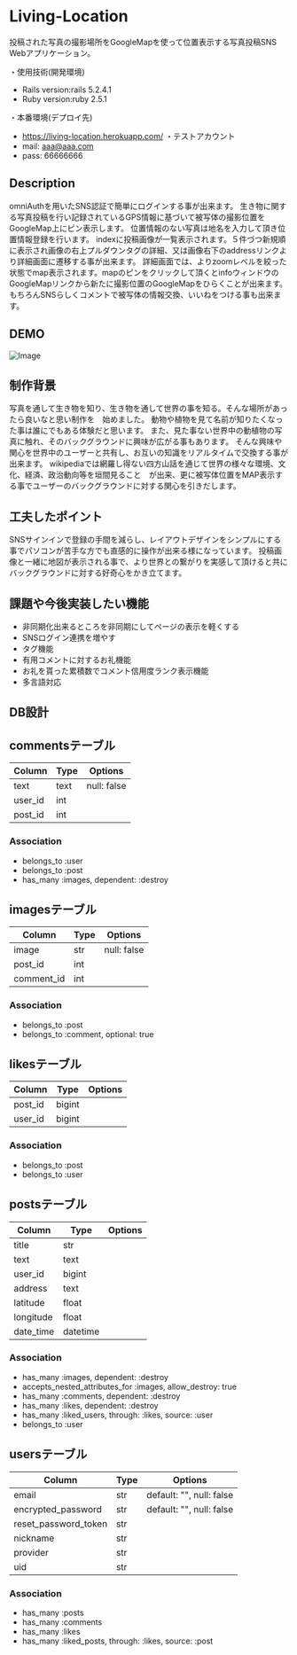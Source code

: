 # Living-Location

投稿された写真の撮影場所をGoogleMapを使って位置表示する写真投稿SNS Webアプリケーション。

・使用技術(開発環境)
* Rails version:rails 5.2.4.1
* Ruby version:ruby 2.5.1

・本番環境(デプロイ先)
* https://living-location.herokuapp.com/
・テストアカウント
* mail: aaa@aaa.com
* pass: 66666666

## Description

omniAuthを用いたSNS認証で簡単にログインする事が出来ます。
生き物に関する写真投稿を行い記録されているGPS情報に基づいて被写体の撮影位置をGoogleMap上にピン表示します。
位置情報のない写真は地名を入力して頂き位置情報登録を行います。
indexに投稿画像が一覧表示されます。５件づつ新規順に表示され画像の右上プルダウンタグの詳細、又は画像右下のaddressリンクより詳細画面に遷移する事が出来ます。
詳細画面では、よりzoomレベルを絞った状態でmap表示されます。mapのピンをクリックして頂くとinfoウィンドウのGoogleMapリンクから新たに撮影位置のGoogleMapをひらくことが出来ます。
もちろんSNSらしくコメントで被写体の情報交換、いいねをつける事も出来ます。

## DEMO

![Image](/app/assets/images/testtest.gif)

## 制作背景
写真を通して生き物を知り、生き物を通して世界の事を知る。そんな場所があったら良いなと思い制作を　始めました。
動物や植物を見て名前が知りたくなった事は誰にでもある体験だと思います。
また、見た事ない世界中の動植物の写真に触れ、そのバックグラウンドに興味が広がる事もあります。
そんな興味や関心を世界中のユーザーと共有し、お互いの知識をリアルタイムで交換する事が出来ます。
wikipediaでは網羅し得ない四方山話を通じて世界の様々な環境、文化、経済、政治動向等を垣間見ること　が出来、更に被写体位置をMAP表示する事でユーザーのバックグラウンドに対する関心を引きだします。

## 工夫したポイント

SNSサインインで登録の手間を減らし、レイアウトデザインをシンプルにする事でパソコンが苦手な方でも直感的に操作が出来る様になっています。
投稿画像と一緒に地図が表示される事で、より世界との繋がりを実感して頂けると共にバックグラウンドに対する好奇心をかき立てます。

## 課題や今後実装したい機能

* 非同期化出来るところを非同期にしてページの表示を軽くする
* SNSログイン連携を増やす
* タグ機能
* 有用コメントに対するお礼機能
* お礼を貰った累積数でコメント信用度ランク表示機能
* 多言語対応

## DB設計

## commentsテーブル
|Column|Type|Options|
|------|----|-------|
|text|text|null: false|
|user_id|int||
|post_id|int||

### Association
- belongs_to :user
- belongs_to :post
- has_many :images, dependent: :destroy

## imagesテーブル
|Column|Type|Options|
|------|----|-------|
|image|str|null: false|
|post_id|int||
|comment_id|int||

### Association
- belongs_to :post
- belongs_to :comment, optional: true

## likesテーブル
|Column|Type|Options|
|------|----|-------|
|post_id|bigint||
|user_id|bigint||

### Association
- belongs_to :post
- belongs_to :user

## postsテーブル
|Column|Type|Options|
|------|----|-------|
|title|str||
|text|text||
|user_id|bigint||
|address|text||
|latitude|float||
|longitude|float||
|date_time|datetime||

### Association
- has_many :images, dependent: :destroy
- accepts_nested_attributes_for :images, allow_destroy: true
- has_many :comments, dependent: :destroy
- has_many :likes, dependent: :destroy
- has_many :liked_users, through: :likes, source: :user
- belongs_to :user

## usersテーブル
|Column|Type|Options|
|------|----|-------|
|email|str|default: "", null: false|
|encrypted_password|str|default: "", null: false|
|reset_password_token|str||
|nickname|str||
|provider|str||
|uid|str||

### Association
- has_many :posts
- has_many :comments
- has_many :likes
- has_many :liked_posts, through: :likes, source: :post
